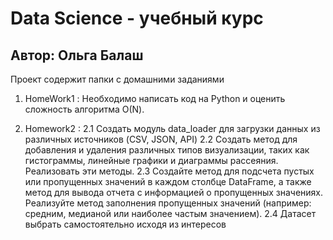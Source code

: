 # Data Science - учебный курс
## Автор: Ольга Балаш

Проект содержит папки с домашними заданиями
1. HomeWork1 :  Необходимо написать код на Python и оценить сложность алгоритма О(N).

2. Homework2 : 
            2.1 Создать модуль data_loader для загрузки данных из различных источников 
                (CSV, JSON, API)
            2.2 Создать метод для добавления и удаления различных типов визуализации,
                таких как гистограммы, линейные графики и диаграммы рассеяния. 
                Реализовать эти методы. 
            2.3 Создайте метод для подсчета пустых или пропущенных значений в каждом столбце DataFrame,
                а также метод для вывода отчета с информацией о пропущенных значениях.
                Реализуйте метод заполнения пропущенных значений 
                (например: средним, медианой или наиболее частым значением).
            2.4 Датасет выбрать самостоятельно исходя из интересов